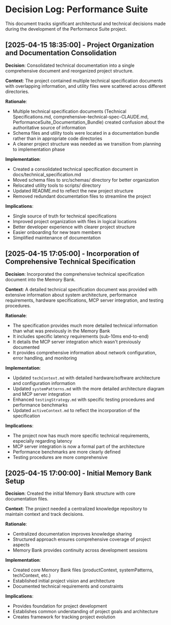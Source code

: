 # Decision Log: Performance Suite

This document tracks significant architectural and technical decisions made during the development of the Performance Suite project.

## [2025-04-15 18:35:00] - Project Organization and Documentation Consolidation

**Decision**: Consolidated technical documentation into a single comprehensive document and reorganized project structure.

**Context**: The project contained multiple technical specification documents with overlapping information, and utility files were scattered across different directories.

**Rationale**:
- Multiple technical specification documents (Technical Specifications.md, comprehensive-technical-spec-CLAUDE.md, PerformanceSuite_Documentation_Bundle) created confusion about the authoritative source of information
- Schema files and utility tools were located in a documentation bundle rather than in appropriate code directories
- A cleaner project structure was needed as we transition from planning to implementation phase

**Implementation**:
- Created a consolidated technical specification document in docs/technical_specification.md
- Moved schema files to src/schemas/ directory for better organization
- Relocated utility tools to scripts/ directory
- Updated README.md to reflect the new project structure
- Removed redundant documentation files to streamline the project

**Implications**:
- Single source of truth for technical specifications
- Improved project organization with files in logical locations
- Better developer experience with clearer project structure
- Easier onboarding for new team members
- Simplified maintenance of documentation

## [2025-04-15 17:05:00] - Incorporation of Comprehensive Technical Specification

**Decision**: Incorporated the comprehensive technical specification document into the Memory Bank.

**Context**: A detailed technical specification document was provided with extensive information about system architecture, performance requirements, hardware specifications, MCP server integration, and testing procedures.

**Rationale**:
- The specification provides much more detailed technical information than what was previously in the Memory Bank
- It includes specific latency requirements (sub-10ms end-to-end)
- It details the MCP server integration which wasn't previously documented
- It provides comprehensive information about network configuration, error handling, and monitoring

**Implementation**:
- Updated `techContext.md` with detailed hardware/software architecture and configuration information
- Updated `systemPatterns.md` with the more detailed architecture diagram and MCP server integration
- Enhanced `testingStrategy.md` with specific testing procedures and performance benchmarks
- Updated `activeContext.md` to reflect the incorporation of the specification

**Implications**:
- The project now has much more specific technical requirements, especially regarding latency
- MCP server integration is now a formal part of the architecture
- Performance benchmarks are more clearly defined
- Testing procedures are more comprehensive

## [2025-04-15 17:00:00] - Initial Memory Bank Setup

**Decision**: Created the initial Memory Bank structure with core documentation files.

**Context**: The project needed a centralized knowledge repository to maintain context and track decisions.

**Rationale**:
- Centralized documentation improves knowledge sharing
- Structured approach ensures comprehensive coverage of project aspects
- Memory Bank provides continuity across development sessions

**Implementation**:
- Created core Memory Bank files (productContext, systemPatterns, techContext, etc.)
- Established initial project vision and architecture
- Documented technical requirements and constraints

**Implications**:
- Provides foundation for project development
- Establishes common understanding of project goals and architecture
- Creates framework for tracking project evolution